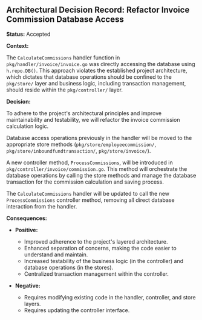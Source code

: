 ## Architectural Decision Record: Refactor Invoice Commission Database Access

**Status:** Accepted

**Context:**

The `CalculateCommissions` handler function in `pkg/handler/invoice/invoice.go` was directly accessing the database using `h.repo.DB()`. This approach violates the established project architecture, which dictates that database operations should be confined to the `pkg/store/` layer and business logic, including transaction management, should reside within the `pkg/controller/` layer.

**Decision:**

To adhere to the project's architectural principles and improve maintainability and testability, we will refactor the invoice commission calculation logic.

Database access operations previously in the handler will be moved to the appropriate store methods (`pkg/store/employeecommission/`, `pkg/store/inboundfundtransaction/`, `pkg/store/invoice/`).

A new controller method, `ProcessCommissions`, will be introduced in `pkg/controller/invoice/commission.go`. This method will orchestrate the database operations by calling the store methods and manage the database transaction for the commission calculation and saving process.

The `CalculateCommissions` handler will be updated to call the new `ProcessCommissions` controller method, removing all direct database interaction from the handler.

**Consequences:**

*   **Positive:**
    *   Improved adherence to the project's layered architecture.
    *   Enhanced separation of concerns, making the code easier to understand and maintain.
    *   Increased testability of the business logic (in the controller) and database operations (in the stores).
    *   Centralized transaction management within the controller.

*   **Negative:**
    *   Requires modifying existing code in the handler, controller, and store layers.
    *   Requires updating the controller interface.